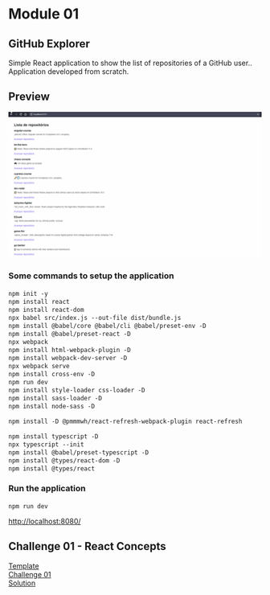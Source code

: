 # Module 01
## GitHub Explorer 

Simple React application to show the list of repositories of a GitHub user..\
Application developed from scratch.

## Preview
![Preview](.github/module-01.gif)

### Some commands to setup the application

``` npm 
npm init -y
npm install react
npm install react-dom
npx babel src/index.js --out-file dist/bundle.js
npm install @babel/core @babel/cli @babel/preset-env -D
npm install @babel/preset-react -D
npx webpack
npm install html-webpack-plugin -D
npm install webpack-dev-server -D
npx webpack serve
npm install cross-env -D
npm run dev
npm install style-loader css-loader -D
npm install sass-loader -D
npm install node-sass -D
```

```
npm install -D @pmmmwh/react-refresh-webpack-plugin react-refresh
```

```
npm install typescript -D
npx typescript --init
npm install @babel/preset-typescript -D
npm install @types/react-dom -D
npm install @types/react
```

### Run the application
```
npm run dev
```

[http://localhost:8080/](http://localhost:8080/ "localhost")

## Challenge 01 - React Concepts
[Template](https://github.com/rocketseat-education/ignite-template-reactjs-conceitos-do-react "Template")\
[Challenge 01](https://www.notion.so/Desafio-01-Conceitos-do-React-51e4099a6e2f4d4bae94f9fe75bb769d#66c870a0713c49dea3c1d07063f15af5 "Challenge 01")\
[Solution](https://github.com/EDusik/ignite-react-challenge-01 "Solution")
